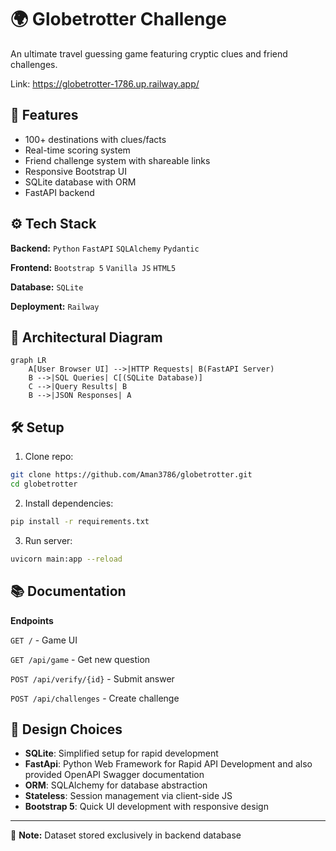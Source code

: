 # :earth_africa: Globetrotter Challenge
An ultimate travel guessing game featuring cryptic clues and friend challenges.

Link: https://globetrotter-1786.up.railway.app/
## :rocket: Features
- 100+ destinations with clues/facts
- Real-time scoring system
- Friend challenge system with shareable links
- Responsive Bootstrap UI
- SQLite database with ORM
- FastAPI backend
## :gear: Tech Stack
**Backend:** 
`Python` `FastAPI` `SQLAlchemy` `Pydantic`

**Frontend:** 
`Bootstrap 5` `Vanilla JS` `HTML5`

**Database:** 
`SQLite`

**Deployment:**
`Railway`


## :pushpin: Architectural Diagram
```mermaid
graph LR
    A[User Browser UI] -->|HTTP Requests| B(FastAPI Server)
    B -->|SQL Queries| C[(SQLite Database)]
    C -->|Query Results| B
    B -->|JSON Responses| A
```

## :hammer_and_wrench: Setup
1. Clone repo:
```bash
git clone https://github.com/Aman3786/globetrotter.git
cd globetrotter
```
2. Install dependencies:
```bash
pip install -r requirements.txt
```
3. Run server:
```bash
uvicorn main:app --reload
```
## :books: Documentation
**Endpoints** 

`GET /` - Game UI 

`GET /api/game` - Get new question 

`POST /api/verify/{id}` - Submit answer 

`POST /api/challenges` - Create challenge
## :round_pushpin: Design Choices
- **SQLite**: Simplified setup for rapid development
- **FastApi**: Python Web Framework for Rapid API Development and also provided OpenAPI Swagger documentation 
- **ORM**: SQLAlchemy for database abstraction
- **Stateless**: Session management via client-side JS
- **Bootstrap 5**: Quick UI development with responsive design
---
:closed_lock_with_key: **Note:** Dataset stored exclusively in backend database







